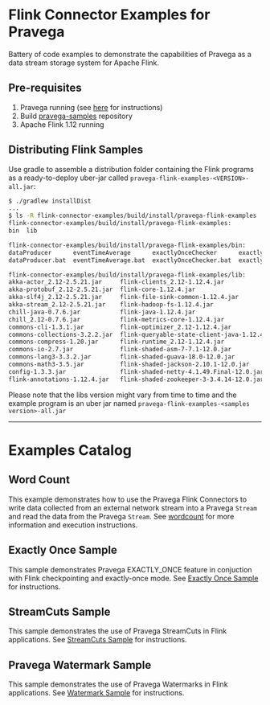 # Flink Connector Examples for Pravega
Battery of code examples to demonstrate the capabilities of Pravega as a data stream storage 
system for Apache Flink. 

## Pre-requisites
1. Pravega running (see [here](http://pravega.io/docs/latest/getting-started/) for instructions)
2. Build [pravega-samples](https://github.com/pravega/pravega-samples) repository
3. Apache Flink 1.12 running


## Distributing Flink Samples
Use gradle to assemble a distribution folder containing the Flink programs as a ready-to-deploy 
uber-jar called `pravega-flink-examples-<VERSION>-all.jar`:

```bash
$ ./gradlew installDist
...
$ ls -R flink-connector-examples/build/install/pravega-flink-examples
flink-connector-examples/build/install/pravega-flink-examples:
bin  lib

flink-connector-examples/build/install/pravega-flink-examples/bin:
dataProducer      eventTimeAverage      exactlyOnceChecker      exactlyOnceWriter      pravegaWatermarkIngestion      sliceProcessor      streamBookmarker      wordCountReader      wordCountWriter
dataProducer.bat  eventTimeAverage.bat  exactlyOnceChecker.bat  exactlyOnceWriter.bat  pravegaWatermarkIngestion.bat  sliceProcessor.bat  streamBookmarker.bat  wordCountReader.bat  wordCountWriter.bat

flink-connector-examples/build/install/pravega-flink-examples/lib:
akka-actor_2.12-2.5.21.jar     flink-clients_2.12-1.12.4.jar                 flink-streaming-java_2.12-1.12.4.jar                                pravega-flink-examples-0.10.0-SNAPSHOT-all.jar
akka-protobuf_2.12-2.5.21.jar  flink-core-1.12.4.jar                         force-shading-1.12.4.jar                                            pravega-flink-examples-0.10.0-SNAPSHOT.jar
akka-slf4j_2.12-2.5.21.jar     flink-file-sink-common-1.12.4.jar             grizzled-slf4j_2.12-1.3.2.jar                                       pravega-keycloak-client-0.9.0.jar
akka-stream_2.12-2.5.21.jar    flink-hadoop-fs-1.12.4.jar                    javassist-3.24.0-GA.jar                                             reactive-streams-1.0.2.jar
chill-java-0.7.6.jar           flink-java-1.12.4.jar                         jsr305-1.3.9.jar                                                    reflectasm-1.11.7.jar
chill_2.12-0.7.6.jar           flink-metrics-core-1.12.4.jar                 kryo-2.24.0.jar                                                     scala-java8-compat_2.12-0.9.0.jar
commons-cli-1.3.1.jar          flink-optimizer_2.12-1.12.4.jar               kryo-5.0.0-RC1.jar                                                  scala-library-2.12.7.jar
commons-collections-3.2.2.jar  flink-queryable-state-client-java-1.12.4.jar  kryo-serializers-0.45.jar                                           scala-parser-combinators_2.12-1.1.1.jar
commons-compress-1.20.jar      flink-runtime_2.12-1.12.4.jar                 log4j-1.2.17.jar                                                    scopt_2.12-3.5.0.jar
commons-io-2.7.jar             flink-shaded-asm-7-7.1-12.0.jar               lz4-java-1.6.0.jar                                                  slf4j-api-1.7.25.jar
commons-lang3-3.3.2.jar        flink-shaded-guava-18.0-12.0.jar              minlog-1.2.jar                                                      slf4j-log4j12-1.7.25.jar
commons-math3-3.5.jar          flink-shaded-jackson-2.10.1-12.0.jar          minlog-1.3.0.jar                                                    snappy-java-1.1.8.3.jar
config-1.3.3.jar               flink-shaded-netty-4.1.49.Final-12.0.jar      objenesis-2.6.jar                                                   ssl-config-core_2.12-0.3.7.jar
flink-annotations-1.12.4.jar   flink-shaded-zookeeper-3-3.4.14-12.0.jar      pravega-connectors-flink-1.12_2.12-0.10.0-264.c00d735-SNAPSHOT.jar
```

Please note that the libs version might vary from time to time and the example program is an uber jar named `pravega-flink-examples-<samples version>-all.jar`

---

# Examples Catalog

## Word Count

This example demonstrates how to use the Pravega Flink Connectors to write data collected
from an external network stream into a Pravega `Stream` and read the data from the Pravega `Stream`.
See [wordcount](doc/flink-wordcount/README.md) for more information and execution instructions.


## Exactly Once Sample

This sample demonstrates Pravega EXACTLY_ONCE feature in conjuction with Flink checkpointing and exactly-once mode.
See [Exactly Once Sample](doc/exactly-once/README.md) for instructions.


## StreamCuts Sample

This sample demonstrates the use of Pravega StreamCuts in Flink applications.
See [StreamCuts Sample](doc/streamcuts/README.md) for instructions.

## Pravega Watermark Sample

This sample demonstrates the use of Pravega Watermarks in Flink applications.
See [Watermark Sample](doc/watermark/README.md) for instructions.